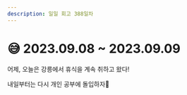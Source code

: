 ```yaml
---
description: 일일 회고 388일차
---
```


# 😅 2023.09.08 \~ 2023.09.09

어제, 오늘은 강릉에서 휴식을 계속 취하고 왔다!

내일부터는 다시 개인 공부에 돌입하자🥹
